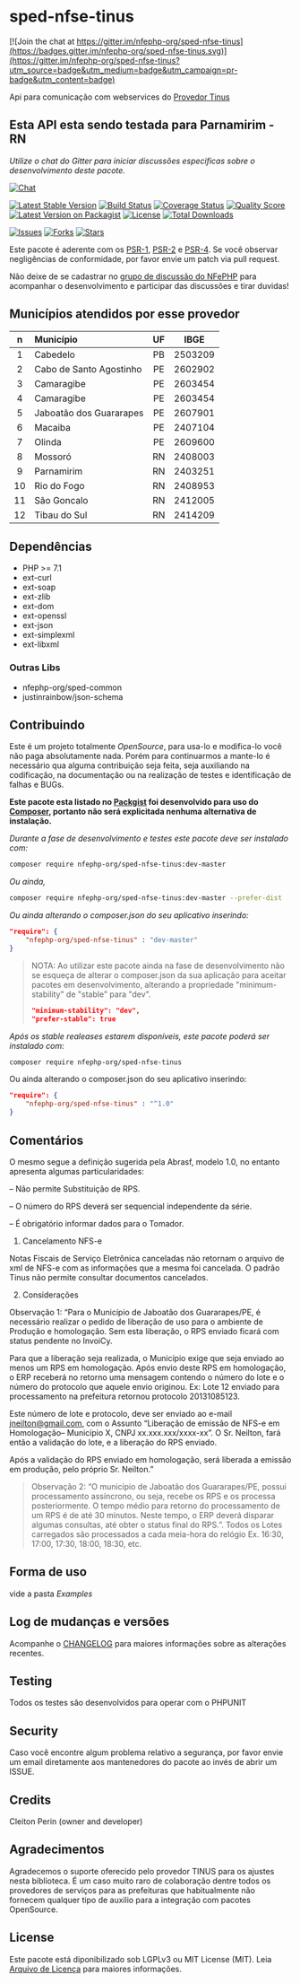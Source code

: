 # sped-nfse-tinus

[![Join the chat at https://gitter.im/nfephp-org/sped-nfse-tinus](https://badges.gitter.im/nfephp-org/sped-nfse-tinus.svg)](https://gitter.im/nfephp-org/sped-nfse-tinus?utm_source=badge&utm_medium=badge&utm_campaign=pr-badge&utm_content=badge)

Api para comunicação com webservices do [Provedor Tinus](https://www.tinus.com.br/)

## Esta API esta sendo testada para Parnamirim - RN

*Utilize o chat do Gitter para iniciar discussões especificas sobre o desenvolvimento deste pacote.*

[![Chat][ico-gitter]][link-gitter]

[![Latest Stable Version][ico-stable]][link-packagist]
[![Build Status][ico-travis]][link-travis]
[![Coverage Status][ico-scrutinizer]][link-scrutinizer]
[![Quality Score][ico-code-quality]][link-code-quality]
[![Latest Version on Packagist][ico-version]][link-packagist]
[![License][ico-license]][link-packagist]
[![Total Downloads][ico-downloads]][link-downloads]

[![Issues][ico-issues]][link-issues]
[![Forks][ico-forks]][link-forks]
[![Stars][ico-stars]][link-stars]

Este pacote é aderente com os [PSR-1], [PSR-2] e [PSR-4]. Se você observar negligências de conformidade, por favor envie um patch via pull request.

[PSR-1]: https://github.com/php-fig/fig-standards/blob/master/accepted/PSR-1-basic-coding-standard.md
[PSR-2]: https://github.com/php-fig/fig-standards/blob/master/accepted/PSR-2-coding-style-guide.md
[PSR-4]: https://github.com/php-fig/fig-standards/blob/master/accepted/PSR-4-autoloader.md

Não deixe de se cadastrar no [grupo de discussão do NFePHP](http://groups.google.com/group/nfephp) para acompanhar o desenvolvimento e participar das discussões e tirar duvidas!

## Municípios atendidos por esse provedor

|n|Município|UF|IBGE|
|:---:|:---|:---:|:---:|
|1|Cabedelo|PB|2503209|
|2|Cabo de Santo Agostinho|PE|2602902|
|3|Camaragibe|PE|2603454|
|4|Camaragibe|PE|2603454|
|5|Jaboatão dos Guararapes|PE|2607901|
|6|Macaiba|PE|2407104|
|7|Olinda|PE|2609600|
|8|Mossoró|RN|2408003|
|9|Parnamirim|RN|2403251|
|10|Rio do Fogo|RN|2408953|
|11|São Goncalo|RN|2412005|
|12|Tibau do Sul|RN|2414209|



## Dependências

- PHP >= 7.1
- ext-curl
- ext-soap
- ext-zlib
- ext-dom
- ext-openssl
- ext-json
- ext-simplexml
- ext-libxml

### Outras Libs

- nfephp-org/sped-common
- justinrainbow/json-schema

## Contribuindo
Este é um projeto totalmente *OpenSource*, para usa-lo e modifica-lo você não paga absolutamente nada. Porém para continuarmos a mante-lo é necessário qua alguma contribuição seja feita, seja auxiliando na codificação, na documentação ou na realização de testes e identificação de falhas e BUGs.

**Este pacote esta listado no [Packgist](https://packagist.org/) foi desenvolvido para uso do [Composer](https://getcomposer.org/), portanto não será explicitada nenhuma alternativa de instalação.**

*Durante a fase de desenvolvimento e testes este pacote deve ser instalado com:*
```bash
composer require nfephp-org/sped-nfse-tinus:dev-master
```

*Ou ainda,*
```bash
composer require nfephp-org/sped-nfse-tinus:dev-master --prefer-dist
```

*Ou ainda alterando o composer.json do seu aplicativo inserindo:*
```json
"require": {
    "nfephp-org/sped-nfse-tinus" : "dev-master"
}
```

> NOTA: Ao utilizar este pacote ainda na fase de desenvolvimento não se esqueça de alterar o composer.json da sua aplicação para aceitar pacotes em desenvolvimento, alterando a propriedade "minimum-stability" de "stable" para "dev".
> ```json
> "minimum-stability": "dev",
> "prefer-stable": true
> ```

*Após os stable realeases estarem disponíveis, este pacote poderá ser instalado com:*
```bash
composer require nfephp-org/sped-nfse-tinus
```
Ou ainda alterando o composer.json do seu aplicativo inserindo:
```json
"require": {
    "nfephp-org/sped-nfse-tinus" : "^1.0"
}
```

## Comentários

O mesmo segue a definição sugerida pela Abrasf, modelo 1.0, no entanto apresenta algumas particularidades:

– Não permite Substituição de RPS.

– O número do RPS deverá ser sequencial independente da série.

– É obrigatório informar dados para o Tomador.

1. Cancelamento NFS-e

Notas Fiscais de Serviço Eletrônica canceladas não retornam o arquivo de xml de NFS-e com as informações que a mesma foi cancelada. O padrão Tinus não permite consultar documentos cancelados.

2. Considerações

Observação 1: “Para o Município de Jaboatão dos Guararapes/PE, é necessário realizar o pedido de liberação de uso para o ambiente de Produção e homologação. Sem esta liberação, o RPS enviado ficará com status pendente no InvoiCy.

Para que a liberação seja realizada, o Município exige que seja enviado ao menos um RPS em homologação. Após envio deste RPS em homologação, o ERP receberá no retorno uma mensagem contendo o número do lote e o número do protocolo que aquele envio originou. Ex: Lote 12 enviado para processamento na prefeitura retornou protocolo 20131085123.

Este número de lote e protocolo, deve ser enviado ao e-mail jneilton@gmail.com, com o Assunto “Liberação de emissão de NFS-e em Homologação– Município X, CNPJ xx.xxx.xxx/xxxx-xx”. O Sr. Neilton, fará então a validação do lote, e a liberação do RPS enviado.

Após a validação do RPS enviado em homologação, será liberada a emissão em produção, pelo próprio Sr. Neilton.”

> Observação 2: “O município de Jaboatão dos Guararapes/PE, possui processamento assíncrono, ou seja, recebe os RPS e os processa posteriormente. O tempo médio para retorno do processamento de um RPS é de até 30 minutos. Neste tempo, o ERP deverá disparar algumas consultas, até obter o status final do RPS.”. Todos os Lotes carregados são processados a cada meia-hora do relógio Ex. 16:30, 17:00, 17:30, 18:00, 18:30, etc.

## Forma de uso
vide a pasta *Examples*

## Log de mudanças e versões
Acompanhe o [CHANGELOG](CHANGELOG.md) para maiores informações sobre as alterações recentes.

## Testing

Todos os testes são desenvolvidos para operar com o PHPUNIT

## Security

Caso você encontre algum problema relativo a segurança, por favor envie um email diretamente aos mantenedores do pacote ao invés de abrir um ISSUE.

## Credits

Cleiton Perin (owner and developer)

## Agradecimentos

Agradecemos o suporte oferecido pelo provedor TINUS para os ajustes nesta biblioteca.
É um caso muito raro de colaboração dentre todos os provedores de serviços para as prefeituras que habitualmente não fornecem qualquer tipo de auxilio para a integração com pacotes OpenSource.

## License

Este pacote está diponibilizado sob LGPLv3 ou MIT License (MIT). Leia  [Arquivo de Licença](LICENSE.md) para maiores informações.


[ico-stable]: https://poser.pugx.org/nfephp-org/sped-nfse-tinus/version
[ico-stars]: https://img.shields.io/github/stars/nfephp-org/sped-nfse-tinus.svg?style=flat-square
[ico-forks]: https://img.shields.io/github/forks/nfephp-org/sped-nfse-tinus.svg?style=flat-square
[ico-issues]: https://img.shields.io/github/issues/nfephp-org/sped-nfse-tinus.svg?style=flat-square
[ico-travis]: https://img.shields.io/travis/nfephp-org/sped-nfse-tinus/master.svg?style=flat-square
[ico-scrutinizer]: https://img.shields.io/scrutinizer/coverage/g/nfephp-org/sped-nfse-tinus.svg?style=flat-square
[ico-code-quality]: https://img.shields.io/scrutinizer/g/nfephp-org/sped-nfse-tinus.svg?style=flat-square
[ico-downloads]: https://img.shields.io/packagist/dt/nfephp-org/sped-nfse-tinus.svg?style=flat-square
[ico-version]: https://img.shields.io/packagist/v/nfephp-org/sped-nfse-tinus.svg?style=flat-square
[ico-license]: https://poser.pugx.org/nfephp-org/nfephp/license.svg?style=flat-square
[ico-gitter]: https://img.shields.io/badge/GITTER-4%20users%20online-green.svg?style=flat-square

[link-packagist]: https://packagist.org/packages/nfephp-org/sped-nfse-tinus
[link-travis]: https://travis-ci.org/nfephp-org/sped-nfse-tinus
[link-scrutinizer]: https://scrutinizer-ci.com/g/nfephp-org/sped-nfse-tinus/code-structure
[link-code-quality]: https://scrutinizer-ci.com/g/nfephp-org/sped-nfse-tinus
[link-downloads]: https://packagist.org/packages/nfephp-org/sped-nfse-tinus
[link-author]: https://github.com/nfephp-org
[link-issues]: https://github.com/nfephp-org/sped-nfse-tinus/issues
[link-forks]: https://github.com/nfephp-org/sped-nfse-tinus/network
[link-stars]: https://github.com/nfephp-org/sped-nfse-tinus/stargazers
[link-gitter]: https://gitter.im/nfephp-org/sped-nfse-tinus?utm_source=badge&utm_medium=badge&utm_campaign=pr-badge&utm_content=badge